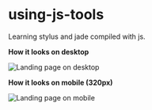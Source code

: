 # using-js-tools
Learning stylus and jade compiled with js.

**How it looks on desktop**

![Landing page on desktop](http://i.imgur.com/AnDdptu.jpg)

**How it looks on mobile (320px)**

![Landing page on mobile](http://i.imgur.com/gOXzfzO.jpg)
